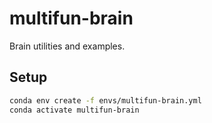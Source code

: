 # multifun-brain

Brain utilities and examples.

## Setup
```bash
conda env create -f envs/multifun-brain.yml
conda activate multifun-brain
```